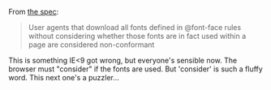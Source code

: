 From [the spec](http://www.w3.org/TR/css3-fonts/#font-face-loading):

> User agents that download all fonts defined in @font-face rules without considering whether those fonts are in fact used within a page are considered non-conformant

This is something IE<9 got wrong, but everyone's sensible now. The browser must "consider" if the fonts are used. But 'consider' is such a fluffy word. This next one's a puzzler…